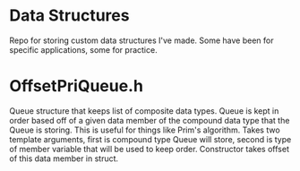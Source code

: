 # Data Structures
Repo for storing custom data structures I've made.
Some have been for specific applications, some for practice.

# OffsetPriQueue.h
Queue structure that keeps list of composite data types. Queue is kept in order based off of a given data member of the compound data type that the Queue is storing. This is useful for things like Prim's algorithm. Takes two template arguments, first is compound type Queue will store, second is type of member variable that will be used to keep order. Constructor takes offset of this data member in struct.
